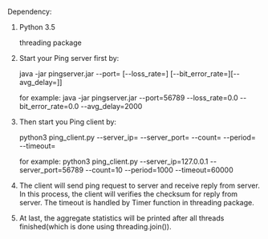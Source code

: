 Dependency:
1) Python 3.5

   threading package

2) Start your Ping server first by:

    java -jar pingserver.jar --port=<port> [--loss_rate=<rate>] [--bit_error_rate=<rate>][--avg_delay=<delay>]]

    for example:
    java -jar pingserver.jar --port=56789 --loss_rate=0.0 --bit_error_rate=0.0  --avg_delay=2000

3) Then start you Ping client by:

    python3 ping_client.py --server_ip=<server ip addr> --server_port=<server port> --count=<number of pings to send> --period=<wait interval> --timeout=<timeout>
    
    for example:
    python3 ping_client.py --server_ip=127.0.0.1 --server_port=56789 --count=10 --period=1000 --timeout=60000

4) The client will send ping request to server and receive reply from server.
   In this process, the client will verifies the checksum for reply from server.
   The timeout is handled by Timer function in threading package.

5) At last, the aggregate statistics will be printed after all threads finished(which is
	done using threading.join()).